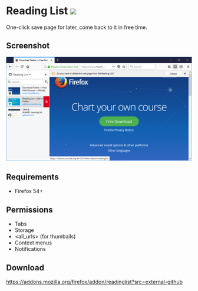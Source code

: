 # Reading List ![](https://img.shields.io/badge/AMO-v.1.3.6-blue.svg)
One-click save page for later, come back to it in free time.

## Screenshot
![](screenshots/1.png)

## Requirements
- Firefox 54+

## Permissions
- Tabs
- Storage
- <all_urls> (for thumbails)
- Context menus
- Notifications

## Download
https://addons.mozilla.org/firefox/addon/readinglist?src=external-github
